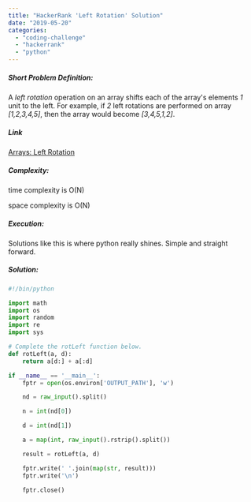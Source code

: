 ```yaml
---
title: "HackerRank 'Left Rotation' Solution"
date: "2019-05-20"
categories: 
  - "coding-challenge"
  - "hackerrank"
  - "python"
---
```


##### Short Problem Definition:

A _left rotation_ operation on an array shifts each of the array's elements _1_ unit to the left. For example, if _2_ left rotations are performed on array _\[1,2,3,4,5\]_, then the array would become _\[3,4,5,1,2\]_.

##### Link

[Arrays: Left Rotation](https://www.hackerrank.com/challenges/ctci-array-left-rotation)

##### Complexity:

time complexity is O(N)

space complexity is O(N)

##### Execution:

Solutions like this is where python really shines. Simple and straight forward.

##### Solution:

```python
#!/bin/python

import math
import os
import random
import re
import sys

# Complete the rotLeft function below.
def rotLeft(a, d):
    return a[d:] + a[:d]

if __name__ == '__main__':
    fptr = open(os.environ['OUTPUT_PATH'], 'w')

    nd = raw_input().split()

    n = int(nd[0])

    d = int(nd[1])

    a = map(int, raw_input().rstrip().split())

    result = rotLeft(a, d)

    fptr.write(' '.join(map(str, result)))
    fptr.write('\n')

    fptr.close()
```
